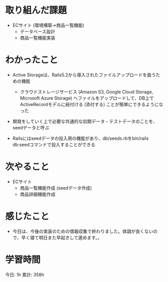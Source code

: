 # 取り組んだ課題 
+ ECサイト (環境構築->商品一覧機能)
    + データベース設計
    + 商品一覧機能実装
# わかったこと 
+ Active Storageは、Rails5.2から導入されたファイルアップロードを扱うための機能
    + クラウドストレージサービス (Amazon S3, Google Cloud Storage, Microsoft Azure Storage) へファイルをアップロードして、DB上でActiveRecordモデルに紐付ける (添付する) ことが簡単にできるようになった

+ 開発をしていく上で必要な共通的な初期データ・テストデータのことを、seedデータと呼ぶ
+ Railsにはseedデータの投入用の機能があり、db/seeds.rbをbin/rails db:seedコマンドで投入することができる
# 次やること
+ ECサイト
    + 商品一覧機能作成 (seedデータ作成)
    + 商品詳細機能作成
# 感じたこと
+ 今日は、今後の実装のための情報収集で終わりました。体調が良くないので、早く寝て明日また早起きして進めます。。
# 学習時間  
今日: 1h 
累計: 358h 

